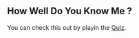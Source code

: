 ## How Well Do You Know Me ?

You can check this out by playin the [Quiz](https://replit.com/@SlaYpoint/First-Lesson-1?embed=1&output=1).
